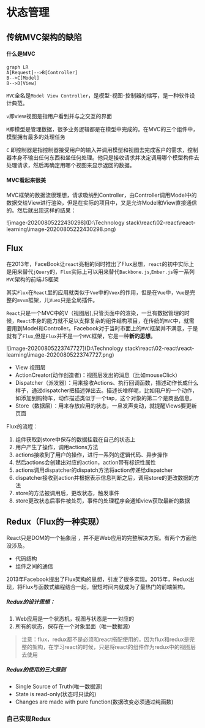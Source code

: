 

# 状态管理

## 传统MVC架构的缺陷

#### 什么是MVC

```mermaid
graph LR
A[Request]-->B[Controller]
B-->C[Model]
B-->D[View]
```

`MVC`全名是`Model View Controller`，是模型-视图-控制器的缩写，是一种软件设计典范。

`v`即view视图是指用户看到并与之交互的界面

`M`即模型是管理数据，很多业务逻辑都是在模型中完成的。在MVC的三个组件中，模型拥有最多的处理任务

`C` 即控制器是指控制器接受用户的输入并调用模型和视图去完成客户的需求，控制器本身不输出任何东西和坐任何处理。他只是接收请求并决定调用哪个模型构件去处理请求，然后再确定用哪个视图来显示返回的数据。

#### MVC看起来很美

MVC框架的数据流很理想，请求吸纳到Controller，由Controller调用Model中的数据交给View进行渲染，但是在实际的项目中，又是允许Model和View直接通信的。然后就出现这样的结果：

![image-20200805222430298](D:\Technology stack\react\02-react\react-learning\image-20200805222430298.png)

## Flux

在2013年，FaceBook让`react`亮相的同时推出了Flux思想，`react`的初中实际上是用来替代`jQuery`的，`Flux`实际上可以用来替代`Backbone.js`,`Ember.js`等一系列`MVC`架构的前端JS框架

其实`Flux`在`React`里的应用就类似于`Vue`中的`Vuex`的作用，但是在`Vue`中，`Vue`是完整的`mvvm`框架，儿`Vuex`只是全局插件。

`React`只是一个MVC中的V（视图层),只管页面中的渲染，一旦有数据管理的时候，`React`本身的能力就不足以支撑复杂的组件结构项目，在传统的`MVC`中，就需要用到Model和Controller。Facebook对于当时市面上的`MVC`框架并不满意，于是就有了`Flux`,但是`Flux`并不是一个`MVC`框架，它是一种**新的思想**。

![image-20200805223747727](D:\Technology stack\react\02-react\react-learning\image-20200805223747727.png)

+ View 视图层
+ ActionCreator(动作创造者)：视图层发出的消息（比如mouseClick）
+ Dispatcher（派发器）：用来接收Actions、执行回调函数，描述动作长成什么样子，通过dispatcher把描述弹出去。描述长啥样呢，比如用户的一个动作，如添加到购物车，动作描述类似于一个tap，这个对象的第二个是商品信息，
+ Store（数据层）：用来存放应用的状态，一旦发声变动，就提醒Views要更新页面

Flux的流程：

1. 组件获取到store中保存的数据挂载在自己的状态上
2. 用户产生了操作，调用actions方法
3. actions接收到了用户的操作，进行一系列的逻辑代码、异步操作
4. 然后actions会创建出对应的action，action带有标识性属性
5. actions调用dispatcher的dispatch方法将action传递给dispatcher
6. dispatcher接收到action并根据表示信息判断之后，调用store的更改数据的方法
7. store的方法被调用后，更改状态，触发事件
8. store更改状态后事件被处罚，事件的处理程序会通知view获取最新的数据

## Redux（Flux的一种实现）

React只是DOM的一个抽象层 ，并不是Web应用的完整解决方案。有两个方面他没涉及。

+ 代码结构
+ 组件之间的通信

2013年Facebook提出了Flux架构的思想，引发了很多实现。2015年，Redux出现，将Flux与函数式编程结合一起，很短时间内就成为了最热门的前端架构。

##### Redux的设计思想：

1. Web应用是一个状态机，视图与状态是一一对应的
2. 所有的状态，保存在一个对象里面（唯一数据源）

> 注意：flux，redux都不是必须和react搭配使用的，因为flux和redux是完整的架构，在学习react的时候，只是将react的组件作为redux中的视图层去使用

##### Redux的使用的三大原则

+ Single Source of Truth(唯一数据源)
+ State is read-only(状态时只读的)
+ Changes are made with pure function(数据改变必须通过纯函数)

### 自己实现Redux
